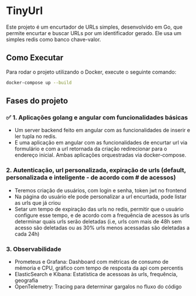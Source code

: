 # TinyUrl

Este projeto é um encurtador de URLs simples, desenvolvido em Go, que permite encurtar e buscar URLs por um identificador gerado. Ele usa um simples redis como banco chave-valor.

## Como Executar

Para rodar o projeto utilizando o Docker, execute o seguinte comando:

```bash
docker-compose up --build
```

## Fases do projeto

### ✅ 1. Aplicações golang e angular com funcionalidades básicas

- Um server backend feito em angular com as funcionalidades de inserir e ler tupla no redis.
- E uma aplicação em angular com as funcionalidades de encurtar url via formulário e com a url retornada da criação redirecionar para o endereço inicial. Ambas aplicações orquestradas via docker-compose.


### 2. Autenticação, url personalizada, expiração de urls (default, personalizada e inteligente - de acordo com # de acessos)

- Teremos criação de usuários, com login e senha, token jwt no frontend
- Na página do usuário ele pode personalizar a url encurtada, pode listar as urls que já criou
- Setar um tempo de expiração das urls no redis, permitir que o usuário configure esse tempo, e de acordo com a frequência de acessos às urls determinar quais urls serão deletadas (i.e, urls com mais de 48h sem acesso são deletadas ou as 30% urls menos acessadas são deletadas a cada 24h)

### 3. Observabilidade

- Prometeus e Grafana: Dashboard com métricas de consumo de mémoria e CPU, gráfico com tempo de resposta da api com percentis
- ElasticSearch e Kibana: Estatística de acessoas às urls, frequência, geografia
- OpenTelemetry: Tracing para determinar gargalos no fluxo do código

